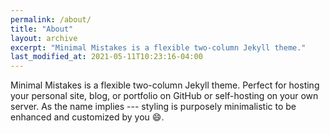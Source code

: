 ```yaml
---
permalink: /about/
title: "About"
layout: archive
excerpt: "Minimal Mistakes is a flexible two-column Jekyll theme."
last_modified_at: 2021-05-11T10:23:16-04:00
---
```


Minimal Mistakes is a flexible two-column Jekyll theme. Perfect for hosting your personal site, blog, or portfolio on GitHub or self-hosting on your own server. As the name implies --- styling is purposely minimalistic to be enhanced and customized by you :smile:.
